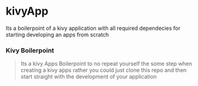 # kivyApp
Its a boilerpoint of a kivy application  with all required dependecies  for starting developing an apps from scratch
### Kivy Boilerpoint

> Its a kivy Apps Boilerpoint to no repeat yourself the some step when creating a kivy apps rather you could just clone this repo and then start straight with the development of your application

